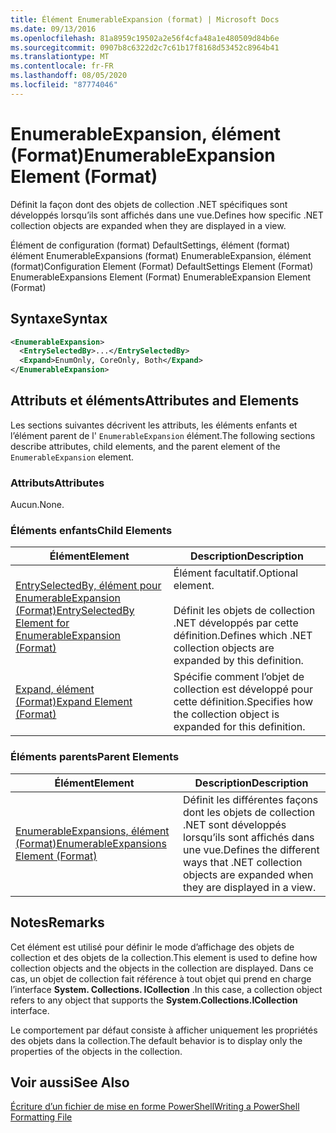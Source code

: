 ```yaml
---
title: Élément EnumerableExpansion (format) | Microsoft Docs
ms.date: 09/13/2016
ms.openlocfilehash: 81a8959c19502a2e56f4cfa48a1e480509d84b6e
ms.sourcegitcommit: 0907b8c6322d2c7c61b17f8168d53452c8964b41
ms.translationtype: MT
ms.contentlocale: fr-FR
ms.lasthandoff: 08/05/2020
ms.locfileid: "87774046"
---
```

# <a name="enumerableexpansion-element-format"></a><span data-ttu-id="a7110-102">EnumerableExpansion, élément (Format)</span><span class="sxs-lookup"><span data-stu-id="a7110-102">EnumerableExpansion Element (Format)</span></span>

<span data-ttu-id="a7110-103">Définit la façon dont des objets de collection .NET spécifiques sont développés lorsqu’ils sont affichés dans une vue.</span><span class="sxs-lookup"><span data-stu-id="a7110-103">Defines how specific .NET collection objects are expanded when they are displayed in a view.</span></span>

<span data-ttu-id="a7110-104">Élément de configuration (format) DefaultSettings, élément (format) élément EnumerableExpansions (format) EnumerableExpansion, élément (format)</span><span class="sxs-lookup"><span data-stu-id="a7110-104">Configuration Element (Format) DefaultSettings Element (Format) EnumerableExpansions Element (Format) EnumerableExpansion Element (Format)</span></span>

## <a name="syntax"></a><span data-ttu-id="a7110-105">Syntaxe</span><span class="sxs-lookup"><span data-stu-id="a7110-105">Syntax</span></span>

```xml
<EnumerableExpansion>
  <EntrySelectedBy>...</EntrySelectedBy>
  <Expand>EnumOnly, CoreOnly, Both</Expand>
</EnumerableExpansion>
```

## <a name="attributes-and-elements"></a><span data-ttu-id="a7110-106">Attributs et éléments</span><span class="sxs-lookup"><span data-stu-id="a7110-106">Attributes and Elements</span></span>

<span data-ttu-id="a7110-107">Les sections suivantes décrivent les attributs, les éléments enfants et l’élément parent de l' `EnumerableExpansion` élément.</span><span class="sxs-lookup"><span data-stu-id="a7110-107">The following sections describe attributes, child elements, and the parent element of the `EnumerableExpansion` element.</span></span>

### <a name="attributes"></a><span data-ttu-id="a7110-108">Attributs</span><span class="sxs-lookup"><span data-stu-id="a7110-108">Attributes</span></span>

<span data-ttu-id="a7110-109">Aucun.</span><span class="sxs-lookup"><span data-stu-id="a7110-109">None.</span></span>

### <a name="child-elements"></a><span data-ttu-id="a7110-110">Éléments enfants</span><span class="sxs-lookup"><span data-stu-id="a7110-110">Child Elements</span></span>

|<span data-ttu-id="a7110-111">Élément</span><span class="sxs-lookup"><span data-stu-id="a7110-111">Element</span></span>|<span data-ttu-id="a7110-112">Description</span><span class="sxs-lookup"><span data-stu-id="a7110-112">Description</span></span>|
|-------------|-----------------|
|[<span data-ttu-id="a7110-113">EntrySelectedBy, élément pour EnumerableExpansion (Format)</span><span class="sxs-lookup"><span data-stu-id="a7110-113">EntrySelectedBy Element for EnumerableExpansion (Format)</span></span>](./entryselectedby-element-for-enumerableexpansion-format.md)|<span data-ttu-id="a7110-114">Élément facultatif.</span><span class="sxs-lookup"><span data-stu-id="a7110-114">Optional element.</span></span><br /><br /> <span data-ttu-id="a7110-115">Définit les objets de collection .NET développés par cette définition.</span><span class="sxs-lookup"><span data-stu-id="a7110-115">Defines which .NET collection objects are expanded by this definition.</span></span>|
|[<span data-ttu-id="a7110-116">Expand, élément (Format)</span><span class="sxs-lookup"><span data-stu-id="a7110-116">Expand Element (Format)</span></span>](./expand-element-format.md)|<span data-ttu-id="a7110-117">Spécifie comment l’objet de collection est développé pour cette définition.</span><span class="sxs-lookup"><span data-stu-id="a7110-117">Specifies how the collection object is expanded for this definition.</span></span>|

### <a name="parent-elements"></a><span data-ttu-id="a7110-118">Éléments parents</span><span class="sxs-lookup"><span data-stu-id="a7110-118">Parent Elements</span></span>

|<span data-ttu-id="a7110-119">Élément</span><span class="sxs-lookup"><span data-stu-id="a7110-119">Element</span></span>|<span data-ttu-id="a7110-120">Description</span><span class="sxs-lookup"><span data-stu-id="a7110-120">Description</span></span>|
|-------------|-----------------|
|[<span data-ttu-id="a7110-121">EnumerableExpansions, élément (Format)</span><span class="sxs-lookup"><span data-stu-id="a7110-121">EnumerableExpansions Element (Format)</span></span>](./enumerableexpansions-element-format.md)|<span data-ttu-id="a7110-122">Définit les différentes façons dont les objets de collection .NET sont développés lorsqu’ils sont affichés dans une vue.</span><span class="sxs-lookup"><span data-stu-id="a7110-122">Defines the different ways that .NET collection objects are expanded when they are displayed in a view.</span></span>|

## <a name="remarks"></a><span data-ttu-id="a7110-123">Notes</span><span class="sxs-lookup"><span data-stu-id="a7110-123">Remarks</span></span>

<span data-ttu-id="a7110-124">Cet élément est utilisé pour définir le mode d’affichage des objets de collection et des objets de la collection.</span><span class="sxs-lookup"><span data-stu-id="a7110-124">This element is used to define how collection objects and the objects in the collection are displayed.</span></span> <span data-ttu-id="a7110-125">Dans ce cas, un objet de collection fait référence à tout objet qui prend en charge l’interface **System. Collections. ICollection** .</span><span class="sxs-lookup"><span data-stu-id="a7110-125">In this case, a collection object refers to any object that supports the  **System.Collections.ICollection** interface.</span></span>

<span data-ttu-id="a7110-126">Le comportement par défaut consiste à afficher uniquement les propriétés des objets dans la collection.</span><span class="sxs-lookup"><span data-stu-id="a7110-126">The default behavior is to display only the properties of the objects in the collection.</span></span>

## <a name="see-also"></a><span data-ttu-id="a7110-127">Voir aussi</span><span class="sxs-lookup"><span data-stu-id="a7110-127">See Also</span></span>

[<span data-ttu-id="a7110-128">Écriture d’un fichier de mise en forme PowerShell</span><span class="sxs-lookup"><span data-stu-id="a7110-128">Writing a PowerShell Formatting File</span></span>](./writing-a-powershell-formatting-file.md)
